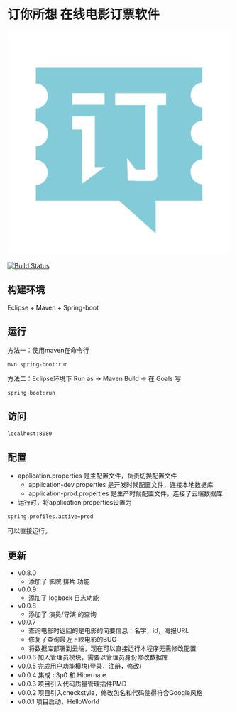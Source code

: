 # 订你所想 在线电影订票软件
![logo](./src/main/resources/images/logo1.png)

[![Build Status](https://travis-ci.org/zhzdeng/movie-booking.svg?branch=dev)](https://travis-ci.org/zhzdeng/movie-booking)

## 构建环境
Eclipse + Maven + Spring-boot

## 运行
方法一：使用maven在命令行
```
mvn spring-boot:run
```
方法二：Eclipse环境下
Run as -> Maven Build -> 在 Goals 写
```
spring-boot:run
```

## 访问
```
localhost:8080
```
## 配置
- application.properties 是主配置文件，负责切换配置文件
  - application-dev.properties 是开发时候配置文件，连接本地数据库
  - application-prod.properties 是生产时候配置文件，连接了云端数据库
- 运行时，将application.properties设置为
```
spring.profiles.active=prod
```
可以直接运行。

## 更新
- v0.8.0
  - 添加了 影院 排片 功能
- v0.0.9
  - 添加了 logback 日志功能
- v0.0.8
  - 添加了 演员/导演 的查询
- v0.0.7
  - 查询电影时返回的是电影的简要信息：名字，id，海报URL
  - 修复了查询最近上映电影的BUG
  - 将数据库部署到云端，现在可以直接运行本程序无需修改配置
- v0.0.6 加入管理员模块，需要以管理员身份修改数据库
- v0.0.5 完成用户功能模块(登录，注册，修改)
- v0.0.4 集成 c3p0 和 Hibernate
- v0.0.3 项目引入代码质量管理插件PMD
- v0.0.2 项目引入checkstyle，修改包名和代码使得符合Google风格
- v0.0.1 项目启动，HelloWorld
